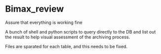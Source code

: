 # Bimax_review
Assure that everything is working fine

A bunch of shell and python scripts to query directly to the DB and 
list out the result to help visual assessment of the archiving process.

Files are sparated for each table, and this needs to be fixed.
